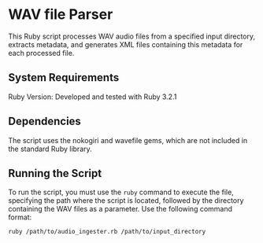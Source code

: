 # WAV file Parser
This Ruby script processes WAV audio files from a specified input directory, extracts metadata, and generates XML files containing this metadata for each processed file.

## System Requirements

Ruby Version: Developed and tested with Ruby 3.2.1

## Dependencies

The script uses the nokogiri and wavefile gems, which are not included in the standard Ruby library.

## Running the Script

To run the script, you must use the `ruby` command to execute the file, specifying the path where the script is located, followed by the directory containing the WAV files as a parameter. Use the following command format:

`ruby /path/to/audio_ingester.rb /path/to/input_directory`
